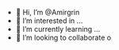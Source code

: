 - 👋 Hi, I’m @Amirgrin
- 👀 I’m interested in ...
- 🌱 I’m currently learning ...
- 💞️ I’m looking to collaborate o
<!---
Amirgrin/Amirgrin is a ✨ special ✨ repository because its `README.md` (this file) appears on your GitHub profile.
You can click the Preview link to take a look at your changes.
--->
